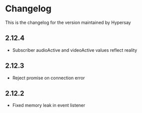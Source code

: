 # Changelog 

This is the changelog for the version maintained by Hypersay

## 2.12.4
  - Subscriber audioActive and videoActive values reflect reality

## 2.12.3
  - Reject promise on connection error

## 2.12.2
  - Fixed memory leak in event listener
